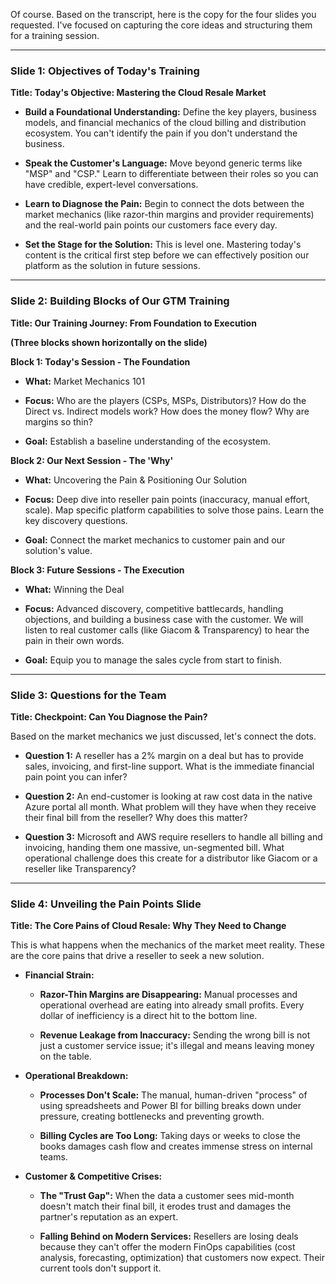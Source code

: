 Of course. Based on the transcript, here is the copy for the four slides you requested. I've focused on capturing the core ideas and structuring them for a training session.

---

### **Slide 1: Objectives of Today's Training**

**Title: Today's Objective: Mastering the Cloud Resale Market**

- **Build a Foundational Understanding:** Define the key players, business models, and financial mechanics of the cloud billing and distribution ecosystem. You can't identify the pain if you don't understand the business.
    
- **Speak the Customer's Language:** Move beyond generic terms like "MSP" and "CSP." Learn to differentiate between their roles so you can have credible, expert-level conversations.
    
- **Learn to Diagnose the Pain:** Begin to connect the dots between the market mechanics (like razor-thin margins and provider requirements) and the real-world pain points our customers face every day.
    
- **Set the Stage for the Solution:** This is level one. Mastering today's content is the critical first step before we can effectively position our platform as the solution in future sessions.
    

---

### **Slide 2: Building Blocks of Our GTM Training**

**Title: Our Training Journey: From Foundation to Execution**

**(Three blocks shown horizontally on the slide)**

**Block 1: Today's Session - The Foundation**

- **What:** Market Mechanics 101
    
- **Focus:** Who are the players (CSPs, MSPs, Distributors)? How do the Direct vs. Indirect models work? How does the money flow? Why are margins so thin?
    
- **Goal:** Establish a baseline understanding of the ecosystem.
    

**Block 2: Our Next Session - The 'Why'**

- **What:** Uncovering the Pain & Positioning Our Solution
    
- **Focus:** Deep dive into reseller pain points (inaccuracy, manual effort, scale). Map specific platform capabilities to solve those pains. Learn the key discovery questions.
    
- **Goal:** Connect the market mechanics to customer pain and our solution's value.
    

**Block 3: Future Sessions - The Execution**

- **What:** Winning the Deal
    
- **Focus:** Advanced discovery, competitive battlecards, handling objections, and building a business case with the customer. We will listen to real customer calls (like Giacom & Transparency) to hear the pain in their own words.
    
- **Goal:** Equip you to manage the sales cycle from start to finish.
    

---

### **Slide 3: Questions for the Team**

**Title: Checkpoint: Can You Diagnose the Pain?**

Based on the market mechanics we just discussed, let's connect the dots.

- **Question 1:** A reseller has a 2% margin on a deal but has to provide sales, invoicing, and first-line support. What is the immediate financial pain point you can infer?
    
- **Question 2:** An end-customer is looking at raw cost data in the native Azure portal all month. What problem will they have when they receive their final bill from the reseller? Why does this matter?
    
- **Question 3:** Microsoft and AWS require resellers to handle all billing and invoicing, handing them one massive, un-segmented bill. What operational challenge does this create for a distributor like Giacom or a reseller like Transparency?
    

---

### **Slide 4: Unveiling the Pain Points Slide**

**Title: The Core Pains of Cloud Resale: Why They Need to Change**

This is what happens when the mechanics of the market meet reality. These are the core pains that drive a reseller to seek a new solution.

- **Financial Strain:**
    
    - **Razor-Thin Margins are Disappearing:** Manual processes and operational overhead are eating into already small profits. Every dollar of inefficiency is a direct hit to the bottom line.
        
    - **Revenue Leakage from Inaccuracy:** Sending the wrong bill is not just a customer service issue; it's illegal and means leaving money on the table.
        
- **Operational Breakdown:**
    
    - **Processes Don't Scale:** The manual, human-driven "process" of using spreadsheets and Power BI for billing breaks down under pressure, creating bottlenecks and preventing growth.
        
    - **Billing Cycles are Too Long:** Taking days or weeks to close the books damages cash flow and creates immense stress on internal teams.
        
- **Customer & Competitive Crises:**
    
    - **The "Trust Gap":** When the data a customer sees mid-month doesn't match their final bill, it erodes trust and damages the partner's reputation as an expert.
        
    - **Falling Behind on Modern Services:** Resellers are losing deals because they can't offer the modern FinOps capabilities (cost analysis, forecasting, optimization) that customers now expect. Their current tools don't support it.